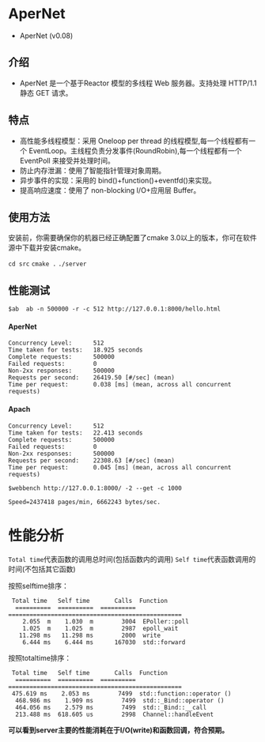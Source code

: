 # AperNet

- AperNet (v0.08)

## 介绍

* AperNet 是一个基于Reactor 模型的多线程 Web 服务器。支持处理 HTTP/1.1 静态 GET 请求。

## 特点

* 高性能多线程模型：采用 Oneloop per thread 的线程模型,每一个线程都有一个 EventLoop。主线程负责分发事件(RoundRobin),每一个线程都有一个 EventPoll 来接受并处理时间。
* 防止内存泄漏：使用了智能指针管理对象周期。
* 异步事件的实现：采用的 bind()+function()+eventfd()来实现。
* 提高响应速度：使用了 non-blocking I/O+应用层 Buffer。


## 使用方法

安装前，你需要确保你的机器已经正确配置了cmake 3.0以上的版本，你可在软件源中下载并安装cmake。

```cd src```
```cmake .```
```./server```

## 性能测试

```$ab  ab -n 500000 -r -c 512 http://127.0.0.1:8000/hello.html```

#### AperNet

```shell
Concurrency Level:      512
Time taken for tests:   18.925 seconds
Complete requests:      500000
Failed requests:        0
Non-2xx responses:      500000
Requests per second:    26419.50 [#/sec] (mean)
Time per request:       0.038 [ms] (mean, across all concurrent requests)
```

#### Apach

```shell
Concurrency Level:      512
Time taken for tests:   22.413 seconds
Complete requests:      500000
Failed requests:        0
Non-2xx responses:      500000
Requests per second:    22308.63 [#/sec] (mean)
Time per request:       0.045 [ms] (mean, across all concurrent requests)
```

```$webbench http://127.0.0.1:8000/ -2 --get -c 1000```

```shell
Speed=2437418 pages/min, 6662243 bytes/sec.
```

# 性能分析

```Total time```代表函数的调用总时间(包括函数内的调用)
```Self time```代表函数调用的时间(不包括其它函数)

按照selftime排序：

```shell
 Total time   Self time       Calls  Function
  ==========  ==========  ==========  =================================================
    2.055  m    1.030  m        3004  EPoller::poll
    1.025  m    1.025  m        2987  epoll_wait
   11.298 ms   11.298 ms        2000  write
    6.444 ms    6.444 ms      167030  std::forward
```

按照totaltime排序：

```shell
 Total time   Self time       Calls  Function
  ==========  ==========  ==========  =================================================
 475.619 ms    2.053 ms        7499  std::function::operator ()
  468.986 ms    1.909 ms        7499  std::_Bind::operator ()
  464.056 ms    2.579 ms        7499  std::_Bind::__call
  213.488 ms  618.605 us        2998  Channel::handleEvent
```

**可以看到server主要的性能消耗在于I/O(write)和函数回调，符合预期。**
